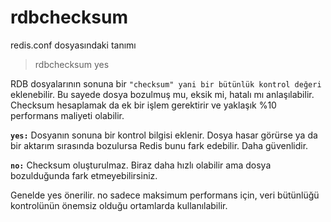 # rdbchecksum

redis.conf dosyasındaki tanımı

> rdbchecksum yes

RDB dosyalarının sonuna bir `"checksum" yani bir bütünlük kontrol değeri` eklenebilir. Bu sayede dosya bozulmuş mu, 
eksik mi, hatalı mı anlaşılabilir. Checksum hesaplamak da ek bir işlem gerektirir ve yaklaşık %10 performans maliyeti olabilir.

**`yes:`** Dosyanın sonuna bir kontrol bilgisi eklenir. Dosya hasar görürse ya da bir aktarım sırasında bozulursa Redis 
bunu fark edebilir. Daha güvenlidir.

**`no:`** Checksum oluşturulmaz. Biraz daha hızlı olabilir ama dosya bozulduğunda fark etmeyebilirsiniz.

Genelde yes önerilir. no sadece maksimum performans için, veri bütünlüğü kontrolünün önemsiz olduğu ortamlarda kullanılabilir.